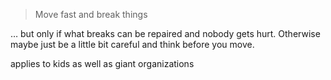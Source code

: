 > Move fast and break things

… but only if what breaks can be repaired and nobody gets hurt. Otherwise maybe just be a little bit careful and think before you move.

applies to kids as well as giant organizations